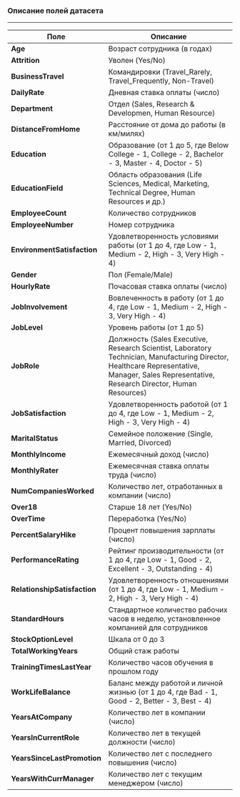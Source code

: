 ### Описание полей датасета
---
| Поле                           | Описание                                    |
|--------------------------------|---------------------------------------------|
| **Age** | Возраст сотрудника (в годах)|
| **Attrition** | Уволен (Yes/No)|
| **BusinessTravel** | Командировки (Travel_Rarely, Travel_Frequently, Non-Travel)|
| **DailyRate** | Дневная ставка оплаты (число)|
| **Department** | Отдел (Sales, Research & Developmen, Human Resource)|
| **DistanceFromHome** | Расстояние от дома до работы (в км/милях)|
| **Education** | Образование (от 1 до 5, где Below College - 1, College - 2, Bachelor - 3, Master - 4, Doctor - 5)|
| **EducationField** | Область образования (Life Sciences, Medical, Marketing, Technical Degree, Human Resources и др.)|
| **EmployeeCount** | Количество сотрудников|
| **EmployeeNumber** | Номер сотрудника|
| **EnvironmentSatisfaction** | Удовлетворенность условиями работы (от 1 до 4, где Low - 1, Medium - 2, High - 3, Very High - 4)|
| **Gender** | Пол (Female/Male)|
| **HourlyRate** | Почасовая ставка оплаты (число)|
| **JobInvolvement** | Вовлеченность в работу (от 1 до 4, где Low - 1, Medium - 2, High - 3, Very High - 4)|
| **JobLevel** | Уровень работы (от 1 до 5)|
| **JobRole** | Должность (Sales Executive, Research Scientist, Laboratory Technician, Manufacturing Director, Healthcare Representative, Manager, Sales Representative, Research Director, Human Resources)|
| **JobSatisfaction** | Удовлетворенность работой (от 1 до 4, где Low - 1, Medium - 2, High - 3, Very High - 4)|
| **MaritalStatus** | Семейное положение (Single, Married, Divorced)|
| **MonthlyIncome** | Ежемесячный доход (число)|
| **MonthlyRater** | Ежемесячная ставка оплаты труда (число)|
| **NumCompaniesWorked** | Количество лет, отработанных в компании (число)|
| **Over18** | Старше 18 лет (Yes/No)|
| **OverTime** | Переработка (Yes/No)|
| **PercentSalaryHike** | Процент повышения зарплаты (число)|
| **PerformanceRating** | Рейтинг производительности (от 1 до 4, где Low - 1, Good - 2, Excellent - 3, Outstanding - 4)|
| **RelationshipSatisfaction** | Удовлетворенность отношениями (от 1 до 4, где Low - 1, Medium - 2, High - 3, Very High - 4)|
| **StandardHours** | Стандартное количество рабочих часов в неделю, установленное компанией для сотрудников|
| **StockOptionLevel** | Шкала от 0 до 3|
| **TotalWorkingYears** | Общий стаж работы|
| **TrainingTimesLastYear** | Количество часов обучения в прошлом году|
| **WorkLifeBalance** | Баланс между работой и личной жизнью (от 1 до 4, где Bad - 1, Good - 2, Better - 3, Best - 4)|
| **YearsAtCompany** | Количество лет в компании (число)|
| **YearsInCurrentRole** | Количество лет в текущей должности (число)|
| **YearsSinceLastPromotion** | Количество лет с последнего повышения (число)|
| **YearsWithCurrManager** | Количество лет с текущим менеджером (число)|
